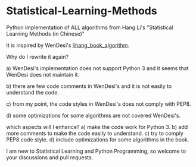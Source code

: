 # Statistical-Learning-Methods
Python implementation of ALL algorithms from Hang Li's "Statistical Learning Methods (in Chinese)" 

It is inspired by WenDesi's [lihang_book_algorithm](https://github.com/WenDesi/lihang_book_algorithm).

Why do I rewrite it again?

a) WenDesi's implementation does not support Python 3 and it seems that WenDesi does not maintain it.

b) there are few code comments in WenDesi's and it is not easily to understand the code.

c) from my point, the code styles in WenDesi's does not comply with PEP8. 

d) some optimizations for some algorithms are not covered WenDesi's.  


which aspects will I enhance?
a) make the code work for Python 3.
b) add more comments to make the code easily to understand.
c) try to comply PEP8 code style.
d) include optimizations for some algorithms in the book.
 

I am new to Statistical Learning and Python Programming, so welcome to your discussions and pull requests. 
